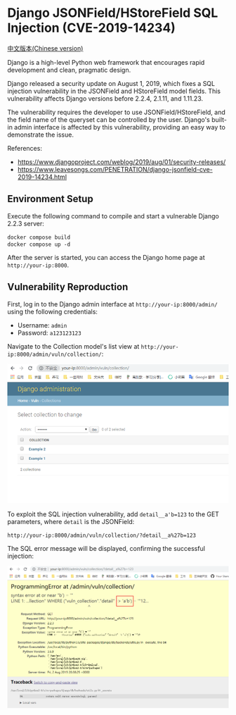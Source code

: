 # Django JSONField/HStoreField SQL Injection (CVE-2019-14234)

[中文版本(Chinese version)](README.zh-cn.md)

Django is a high-level Python web framework that encourages rapid development and clean, pragmatic design.

Django released a security update on August 1, 2019, which fixes a SQL injection vulnerability in the JSONField and HStoreField model fields. This vulnerability affects Django versions before 2.2.4, 2.1.11, and 1.11.23.

The vulnerability requires the developer to use JSONField/HStoreField, and the field name of the queryset can be controlled by the user. Django's built-in admin interface is affected by this vulnerability, providing an easy way to demonstrate the issue.

References:

- <https://www.djangoproject.com/weblog/2019/aug/01/security-releases/>
- <https://www.leavesongs.com/PENETRATION/django-jsonfield-cve-2019-14234.html>

## Environment Setup

Execute the following command to compile and start a vulnerable Django 2.2.3 server:

```
docker compose build
docker compose up -d
```

After the server is started, you can access the Django home page at `http://your-ip:8000`.

## Vulnerability Reproduction

First, log in to the Django admin interface at `http://your-ip:8000/admin/` using the following credentials:

- Username: `admin`
- Password: `a123123123`

Navigate to the Collection model's list view at `http://your-ip:8000/admin/vuln/collection/`:

![](1.png)

To exploit the SQL injection vulnerability, add `detail__a'b=123` to the GET parameters, where `detail` is the JSONField:

```
http://your-ip:8000/admin/vuln/collection/?detail__a%27b=123
```

The SQL error message will be displayed, confirming the successful injection:

![](2.png)
